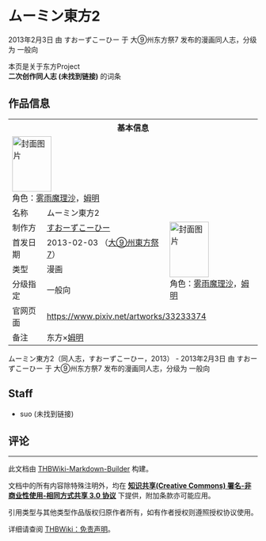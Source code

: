 # ムーミン東方2

<!-- source html: G:\repos\THBWiki-Markdown-Builder\THBWikiMarkdown\Temp\main\0\09\ns0%3A%E3%83%A0%E3%83%BC%E3%83%9F%E3%83%B3%E6%9D%B1%E6%96%B92.html -->

2013年2月3日 由 すおーずこーひー 于 大⑨州东方祭7 发布的漫画同人志，分级为 一般向

本页是关于东方Project  
 **二次创作同人志 (未找到链接)** 的词条

## 作品信息

<table><tbody><tr><th colspan="3">基本信息</th></tr><tr><td class="cover-artwork-mobile" colspan="2"><a href="./文件-ムーミン東方2封面.jpg.md" class="image" title="封面图片"><img alt="封面图片" src="https://upload.thwiki.cc/thumb/7/79/%E3%83%A0%E3%83%BC%E3%83%9F%E3%83%B3%E6%9D%B1%E6%96%B92%E5%B0%81%E9%9D%A2.jpg/79px-%E3%83%A0%E3%83%BC%E3%83%9F%E3%83%B3%E6%9D%B1%E6%96%B92%E5%B0%81%E9%9D%A2.jpg" decoding="async" loading="lazy" width="79" height="112" srcset="https://upload.thwiki.cc/thumb/7/79/%E3%83%A0%E3%83%BC%E3%83%9F%E3%83%B3%E6%9D%B1%E6%96%B92%E5%B0%81%E9%9D%A2.jpg/119px-%E3%83%A0%E3%83%BC%E3%83%9F%E3%83%B3%E6%9D%B1%E6%96%B92%E5%B0%81%E9%9D%A2.jpg 1.5x, https://upload.thwiki.cc/thumb/7/79/%E3%83%A0%E3%83%BC%E3%83%9F%E3%83%B3%E6%9D%B1%E6%96%B92%E5%B0%81%E9%9D%A2.jpg/159px-%E3%83%A0%E3%83%BC%E3%83%9F%E3%83%B3%E6%9D%B1%E6%96%B92%E5%B0%81%E9%9D%A2.jpg 2x" data-file-width="426" data-file-height="600"></a><div class="cover-char">角色：<a href="./雾雨魔理沙.md" title="雾雨魔理沙">雾雨魔理沙</a>，<a href="/index.php?title=%E5%A7%86%E6%98%8E&amp;action=edit&amp;redlink=1" class="new" title="姆明（页面不存在）">姆明</a></div></td>
</tr><tr><td class="label">名称</td><td colspan="2"> ムーミン東方2 </td></tr><tr><td class="label">制作方</td><td><a href="./すおーずこーひー.md" title="すおーずこーひー">すおーずこーひー</a></td><td class="cover-artwork" rowspan="4" style="min-width:112px;"><a href="./文件-ムーミン東方2封面.jpg.md" class="image" title="封面图片"><img alt="封面图片" src="https://upload.thwiki.cc/thumb/7/79/%E3%83%A0%E3%83%BC%E3%83%9F%E3%83%B3%E6%9D%B1%E6%96%B92%E5%B0%81%E9%9D%A2.jpg/79px-%E3%83%A0%E3%83%BC%E3%83%9F%E3%83%B3%E6%9D%B1%E6%96%B92%E5%B0%81%E9%9D%A2.jpg" decoding="async" loading="lazy" width="79" height="112" srcset="https://upload.thwiki.cc/thumb/7/79/%E3%83%A0%E3%83%BC%E3%83%9F%E3%83%B3%E6%9D%B1%E6%96%B92%E5%B0%81%E9%9D%A2.jpg/119px-%E3%83%A0%E3%83%BC%E3%83%9F%E3%83%B3%E6%9D%B1%E6%96%B92%E5%B0%81%E9%9D%A2.jpg 1.5x, https://upload.thwiki.cc/thumb/7/79/%E3%83%A0%E3%83%BC%E3%83%9F%E3%83%B3%E6%9D%B1%E6%96%B92%E5%B0%81%E9%9D%A2.jpg/159px-%E3%83%A0%E3%83%BC%E3%83%9F%E3%83%B3%E6%9D%B1%E6%96%B92%E5%B0%81%E9%9D%A2.jpg 2x" data-file-width="426" data-file-height="600"></a><div class="cover-char">角色：<a href="./雾雨魔理沙.md" title="雾雨魔理沙">雾雨魔理沙</a>，<a href="/index.php?title=%E5%A7%86%E6%98%8E&amp;action=edit&amp;redlink=1" class="new" title="姆明（页面不存在）">姆明</a></div></td>
</tr><tr><td class="label">首发日期</td><td>2013-02-03&#160;（<a href="/展会作品列表?e=%E5%A4%A7%E2%91%A8%E5%B7%9E%E4%B8%9C%E6%96%B9%E7%A5%AD%237">大⑨州東方祭7</a>）</td></tr><tr><td class="label">类型</td><td>漫画</td></tr><tr><td class="label">分级指定</td><td>一般向</td></tr>
<tr><td class="label">官网页面</td><td colspan="2"><a rel="nofollow" class="external free" href="https://www.pixiv.net/artworks/33233374">https://www.pixiv.net/artworks/33233374</a></td></tr><tr><td class="label">备注</td><td colspan="2">东方×<a href="https://zh.wikipedia.org/wiki/姆明" class="extiw" title="wzh:姆明">姆明</a></td></tr></tbody></table>

ムーミン東方2（同人志，すおーずこーひー，2013） - 2013年2月3日 由 すおーずこーひー 于 大⑨州东方祭7 发布的漫画同人志，分级为 一般向

## Staff
- suo (未找到链接)


## 评论




---

此文档由 [THBWiki-Markdown-Builder](https://github.com/Delsin-Yu/THBWiki-Markdown-Builder) 构建。

文档中的所有内容除特殊注明外，均在 [**知识共享(Creative Commons) 署名-非商业性使用-相同方式共享 3.0 协议**](https://creativecommons.org/licenses/by-sa/3.0/deed.zh-hans) 下提供，附加条款亦可能应用。

引用类型与其他类型作品版权归原作者所有，如有作者授权则遵照授权协议使用。

详细请查阅 [THBWiki：免责声明](https://thbwiki.cc/THBWiki:%E5%85%8D%E8%B4%A3%E5%A3%B0%E6%98%8E)。

